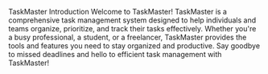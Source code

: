 TaskMaster
Introduction
Welcome to TaskMaster! TaskMaster is a comprehensive task management system designed to help individuals and teams organize, prioritize, and track their tasks effectively. Whether you're a busy professional, a student, or a freelancer, TaskMaster provides the tools and features you need to stay organized and productive. Say goodbye to missed deadlines and hello to efficient task management with TaskMaster!